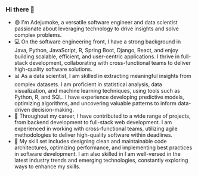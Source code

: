 ### Hi there 👋
- 😄 I'm Adejumoke, a versatile software engineer and data scientist passionate about leveraging technology to drive insights and solve complex problems.
- 💻 On the software engineering front, I have a strong background in Java, Python, JavaScript, R, Spring Boot, Django, React, and enjoy building scalable, efficient, and user-centric applications. I thrive in full-stack development, collaborating with cross-functional teams to deliver high-quality software solutions.
- 📊 As a data scientist, I am skilled in extracting meaningful insights from complex datasets. I am proficient in statistical analysis, data visualization, and machine learning techniques, using tools such as Python, R, and SQL. I have experience developing predictive models, optimizing algorithms, and uncovering valuable patterns to inform data-driven decision-making.
- 🌟 Throughout my career, I have contributed to a wide range of projects, from backend development to full-stack web development. I am experienced in working with cross-functional teams, utilizing agile methodologies to deliver high-quality software within deadlines.
- 🔧 My skill set includes designing clean and maintainable code architectures, optimizing performance, and implementing best practices in software development. I am also skilled in I am well-versed in the latest industry trends and emerging technologies, constantly exploring ways to enhance my skills.

<!--
**Adejumok/Adejumok** is a ✨ _special_ ✨ repository because its `README.md` (this file) appears on your GitHub profile.

Here are some ideas to get you started:

- 😄 I'm a passionate software engineer and a quality-driven data scientist with a knack for building scalable and efficient solutions.
- 🔭 I’m currently working on ...
- 🌱 I’m currently learning ...
- 👯 I’m looking to collaborate on ...
- 🤔 I’m looking for help with ...
- 💬 Ask me about ...
- 📫 How to reach me: ...
- ⚡ Fun fact: ...
-->
